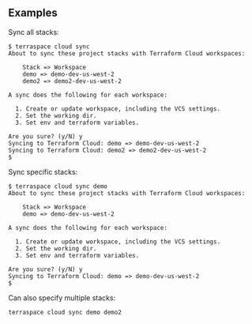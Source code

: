 ## Examples

Sync all stacks:

    $ terraspace cloud sync
    About to sync these project stacks with Terraform Cloud workspaces:

        Stack => Workspace
        demo => demo-dev-us-west-2
        demo2 => demo2-dev-us-west-2

    A sync does the following for each workspace:

      1. Create or update workspace, including the VCS settings.
      2. Set the working dir.
      3. Set env and terraform variables.

    Are you sure? (y/N) y
    Syncing to Terraform Cloud: demo => demo-dev-us-west-2
    Syncing to Terraform Cloud: demo2 => demo2-dev-us-west-2
    $

Sync specific stacks:

    $ terraspace cloud sync demo
    About to sync these project stacks with Terraform Cloud workspaces:

        Stack => Workspace
        demo => demo-dev-us-west-2

    A sync does the following for each workspace:

      1. Create or update workspace, including the VCS settings.
      2. Set the working dir.
      3. Set env and terraform variables.

    Are you sure? (y/N) y
    Syncing to Terraform Cloud: demo => demo-dev-us-west-2
    $

Can also specify multiple stacks:

    terraspace cloud sync demo demo2
